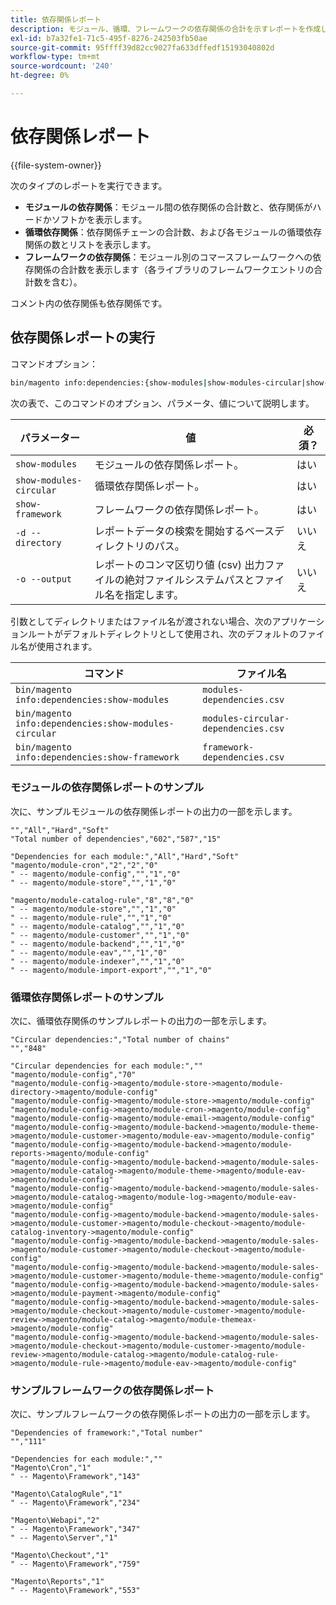 ```yaml
---
title: 依存関係レポート
description: モジュール、循環、フレームワークの依存関係の合計を示すレポートを作成します。
exl-id: b7a32fe1-71c5-495f-8276-242503fb50ae
source-git-commit: 95ffff39d82cc9027fa633dffedf15193040802d
workflow-type: tm+mt
source-wordcount: '240'
ht-degree: 0%

---
```


# 依存関係レポート

{{file-system-owner}}

次のタイプのレポートを実行できます。

- **モジュールの依存関係**：モジュール間の依存関係の合計数と、依存関係がハードかソフトかを表示します。
- **循環依存関係**：依存関係チェーンの合計数、および各モジュールの循環依存関係の数とリストを表示します。
- **フレームワークの依存関係**：モジュール別のコマースフレームワークへの依存関係の合計数を表示します（各ライブラリのフレームワークエントリの合計数を含む）。

コメント内の依存関係も依存関係です。

## 依存関係レポートの実行

コマンドオプション：

```bash
bin/magento info:dependencies:{show-modules|show-modules-circular|show-framework} [-d|--directory="<path>"] [-o|--output="<path and filename"]
```

次の表で、このコマンドのオプション、パラメータ、値について説明します。

| パラメーター | 値 | 必須？ |
| ----------------------- | -------------------------------------------------------------------------------------------------------------------- | --------- |
| `show-modules` | モジュールの依存関係レポート。 | はい |
| `show-modules-circular` | 循環依存関係レポート。 | はい |
| `show-framework` | フレームワークの依存関係レポート。 | はい |
| `-d --directory` | レポートデータの検索を開始するベースディレクトリのパス。 | いいえ |
| `-o --output` | レポートのコンマ区切り値 (csv) 出力ファイルの絶対ファイルシステムパスとファイル名を指定します。 | いいえ |

引数としてディレクトリまたはファイル名が渡されない場合、次のアプリケーションルートがデフォルトディレクトリとして使用され、次のデフォルトのファイル名が使用されます。

| コマンド | ファイル名 |
| ----------------------------------------------------- | ----------------------------------- |
| `bin/magento info:dependencies:show-modules` | `modules-dependencies.csv` |
| `bin/magento info:dependencies:show-modules-circular` | `modules-circular-dependencies.csv` |
| `bin/magento info:dependencies:show-framework` | `framework-dependencies.csv` |

### モジュールの依存関係レポートのサンプル

次に、サンプルモジュールの依存関係レポートの出力の一部を示します。

```terminal
"","All","Hard","Soft"
"Total number of dependencies","602","587","15"

"Dependencies for each module:","All","Hard","Soft"
"magento/module-cron","2","2","0"
" -- magento/module-config","","1","0"
" -- magento/module-store","","1","0"

"magento/module-catalog-rule","8","8","0"
" -- magento/module-store","","1","0"
" -- magento/module-rule","","1","0"
" -- magento/module-catalog","","1","0"
" -- magento/module-customer","","1","0"
" -- magento/module-backend","","1","0"
" -- magento/module-eav","","1","0"
" -- magento/module-indexer","","1","0"
" -- magento/module-import-export","","1","0"
```

### 循環依存関係レポートのサンプル

次に、循環依存関係のサンプルレポートの出力の一部を示します。

```terminal
"Circular dependencies:","Total number of chains"
"","848"

"Circular dependencies for each module:",""
"magento/module-config","70"
"magento/module-config->magento/module-store->magento/module-directory->magento/module-config"
"magento/module-config->magento/module-store->magento/module-config"
"magento/module-config->magento/module-cron->magento/module-config"
"magento/module-config->magento/module-email->magento/module-config"
"magento/module-config->magento/module-backend->magento/module-theme->magento/module-customer->magento/module-eav->magento/module-config"
"magento/module-config->magento/module-backend->magento/module-reports->magento/module-config"
"magento/module-config->magento/module-backend->magento/module-sales->magento/module-catalog->magento/module-theme->magento/module-eav->magento/module-config"
"magento/module-config->magento/module-backend->magento/module-sales->magento/module-catalog->magento/module-log->magento/module-eav->magento/module-config"
"magento/module-config->magento/module-backend->magento/module-sales->magento/module-customer->magento/module-checkout->magento/module-catalog-inventory->magento/module-config"
"magento/module-config->magento/module-backend->magento/module-sales->magento/module-customer->magento/module-checkout->magento/module-config"
"magento/module-config->magento/module-backend->magento/module-sales->magento/module-customer->magento/module-theme->magento/module-config"
"magento/module-config->magento/module-backend->magento/module-sales->magento/module-payment->magento/module-config"
"magento/module-config->magento/module-backend->magento/module-sales->magento/module-checkout->magento/module-customer->magento/module-review->magento/module-catalog->magento/module-themeax->magento/module-config"
"magento/module-config->magento/module-backend->magento/module-sales->magento/module-checkout->magento/module-customer->magento/module-review->magento/module-catalog->magento/module-catalog-rule->magento/module-rule->magento/module-eav->magento/module-config"
```

### サンプルフレームワークの依存関係レポート

次に、サンプルフレームワークの依存関係レポートの出力の一部を示します。

```terminal
"Dependencies of framework:","Total number"
"","111"

"Dependencies for each module:",""
"Magento\Cron","1"
" -- Magento\Framework","143"

"Magento\CatalogRule","1"
" -- Magento\Framework","234"

"Magento\Webapi","2"
" -- Magento\Framework","347"
" -- Magento\Server","1"

"Magento\Checkout","1"
" -- Magento\Framework","759"

"Magento\Reports","1"
" -- Magento\Framework","553"
```
